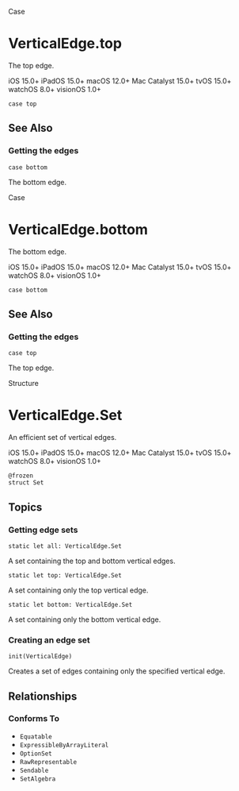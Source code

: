 Case

# VerticalEdge.top

The top edge.

iOS 15.0+  iPadOS 15.0+  macOS 12.0+  Mac Catalyst 15.0+  tvOS 15.0+  watchOS
8.0+  visionOS 1.0+

    
    
    case top

## See Also

### Getting the edges

`case bottom`

The bottom edge.

Case

# VerticalEdge.bottom

The bottom edge.

iOS 15.0+  iPadOS 15.0+  macOS 12.0+  Mac Catalyst 15.0+  tvOS 15.0+  watchOS
8.0+  visionOS 1.0+

    
    
    case bottom

## See Also

### Getting the edges

`case top`

The top edge.

Structure

# VerticalEdge.Set

An efficient set of vertical edges.

iOS 15.0+  iPadOS 15.0+  macOS 12.0+  Mac Catalyst 15.0+  tvOS 15.0+  watchOS
8.0+  visionOS 1.0+

    
    
    @frozen
    struct Set

## Topics

### Getting edge sets

`static let all: VerticalEdge.Set`

A set containing the top and bottom vertical edges.

`static let top: VerticalEdge.Set`

A set containing only the top vertical edge.

`static let bottom: VerticalEdge.Set`

A set containing only the bottom vertical edge.

### Creating an edge set

`init(VerticalEdge)`

Creates a set of edges containing only the specified vertical edge.

## Relationships

### Conforms To

  * `Equatable`
  * `ExpressibleByArrayLiteral`
  * `OptionSet`
  * `RawRepresentable`
  * `Sendable`
  * `SetAlgebra`

